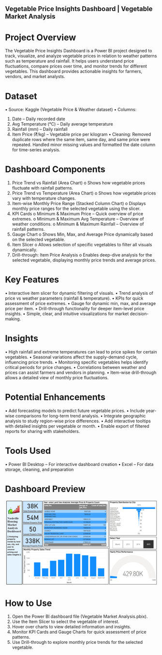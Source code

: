 ## Vegetable Price Insights Dashboard | Vegetable Market Analysis

# Project Overview
The Vegetable Price Insights Dashboard is a Power BI project designed to track, visualize, and analyze vegetable prices in relation to weather patterns such as temperature and rainfall. It helps users understand price fluctuations, compare prices over time, and monitor trends for different vegetables. This dashboard provides actionable insights for farmers, vendors, and market analysts.

# Dataset
•	Source: Kaggle (Vegetable Price & Weather dataset)
•	Columns:
1.	Date – Daily recorded date
2.	Avg Temperature (°C) – Daily average temperature
3.	Rainfall (mm) – Daily rainfall
4.	Item Price (₹/kg) – Vegetable price per kilogram
•	Cleaning: Removed duplicate rows where the same item, same day, and same price were repeated. Handled minor missing values and formatted the date column for time-series analysis.

# Dashboard Components
1.	Price Trend vs Rainfall (Area Chart)
o	Shows how vegetable prices fluctuate with rainfall patterns.
2.	Price Trend vs Temperature (Area Chart)
o	Shows how vegetable prices vary with temperature changes.
3.	Item-wise Monthly Price Range (Stacked Column Chart)
o	Displays monthly price ranges for the selected vegetable using the slicer.
4.	KPI Cards
o	Minimum & Maximum Price – Quick overview of price extremes.
o	Minimum & Maximum Avg Temperature – Overview of weather conditions.
o	Minimum & Maximum Rainfall – Overview of rainfall patterns.
5.	Gauge Chart
o	Shows Min, Max, and Average Price dynamically based on the selected vegetable.
6.	Item Slicer
o	Allows selection of specific vegetables to filter all visuals dynamically.
7.	Drill-through: Item Price Analysis
o	Enables deep-dive analysis for the selected vegetable, displaying monthly price trends and average prices.

# Key Features
•	Interactive item slicer for dynamic filtering of visuals.
•	Trend analysis of price vs weather parameters (rainfall & temperature).
•	KPIs for quick assessment of price extremes.
•	Gauge for dynamic min, max, and average price per item.
•	Drill-through functionality for deeper item-level price insights.
•	Simple, clear, and intuitive visualizations for market decision-making.

# Insights
•	High rainfall and extreme temperatures can lead to price spikes for certain vegetables.
•	Seasonal variations affect the supply-demand cycle, influencing price trends.
•	Monitoring specific vegetables helps identify critical periods for price changes.
•	Correlations between weather and prices can assist farmers and vendors in planning.
•	Item-wise drill-through allows a detailed view of monthly price fluctuations.

# Potential Enhancements
•	Add forecasting models to predict future vegetable prices.
•	Include year-wise comparisons for long-term trend analysis.
•	Integrate geographic analysis to study region-wise price differences.
•	Add interactive tooltips with detailed insights per vegetable or month.
•	Enable export of filtered reports for sharing with stakeholders.

# Tools Used
•	Power BI Desktop – For interactive dashboard creation
•	Excel – For data storage, cleaning, and preparation

# Dashboard Preview
![Vegetable Price Insights Dashboard](https://github.com/saurabhgobare/Nashville_Housing_SQL/blob/main/Dashboard/Nashville%20Housing%20Market%20Analysis%20Dashboard.png)

# How to Use
1.	Open the Power BI dashboard file (Vegetable Market Analysis.pbix).
2.	Use the Item Slicer to select the vegetable of interest.
3.	Hover over charts to view detailed information and insights.
4.	Monitor KPI Cards and Gauge Charts for quick assessment of price patterns.
5.	Use Drill-through to explore monthly price trends for the selected vegetable.

